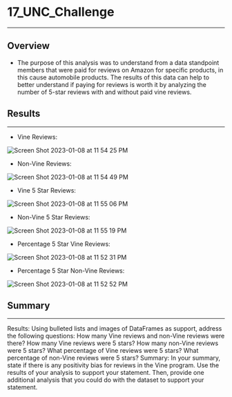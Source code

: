# 17_UNC_Challenge
***
## Overview

- The purpose of this analysis was to understand from a data standpoint members that were paid for reviews on Amazon for specific products, in this cause automobile products. The results of this data can help to better understand if paying for reviews is worth it by analyzing the number of 5-star reviews with and without paid vine reviews. 

## Results
***

- Vine Reviews: 


![Screen Shot 2023-01-08 at 11 54 25 PM](https://user-images.githubusercontent.com/111612130/211243184-c33b8e81-d5f0-4142-8a09-ee42eb068f3f.png)


- Non-Vine Reviews: 


![Screen Shot 2023-01-08 at 11 54 49 PM](https://user-images.githubusercontent.com/111612130/211243212-e6cf6c18-b90b-4897-a673-9ebbf7b8e7cb.png)

- Vine 5 Star Reviews: 


![Screen Shot 2023-01-08 at 11 55 06 PM](https://user-images.githubusercontent.com/111612130/211243246-7863dcac-a41e-41b8-9f15-1b612c60202d.png)

- Non-Vine 5 Star Reviews:


![Screen Shot 2023-01-08 at 11 55 19 PM](https://user-images.githubusercontent.com/111612130/211243251-31fab673-c224-4146-b669-c2701ba52ab8.png)

- Percentage 5 Star Vine Reviews: 


![Screen Shot 2023-01-08 at 11 52 31 PM](https://user-images.githubusercontent.com/111612130/211243035-034ba4c6-2af0-4197-855f-659057f09d0a.png)

- Percentage 5 Star Non-Vine Reviews: 


![Screen Shot 2023-01-08 at 11 52 52 PM](https://user-images.githubusercontent.com/111612130/211243062-4eeefd8c-451a-4933-a895-b46a46e94f82.png)

## Summary
***

Results: Using bulleted lists and images of DataFrames as support, address the following questions:
How many Vine reviews and non-Vine reviews were there?
How many Vine reviews were 5 stars? How many non-Vine reviews were 5 stars?
What percentage of Vine reviews were 5 stars? What percentage of non-Vine reviews were 5 stars?
Summary: In your summary, state if there is any positivity bias for reviews in the Vine program. Use the results of your analysis to support your statement. Then, provide one additional analysis that you could do with the dataset to support your statement.
